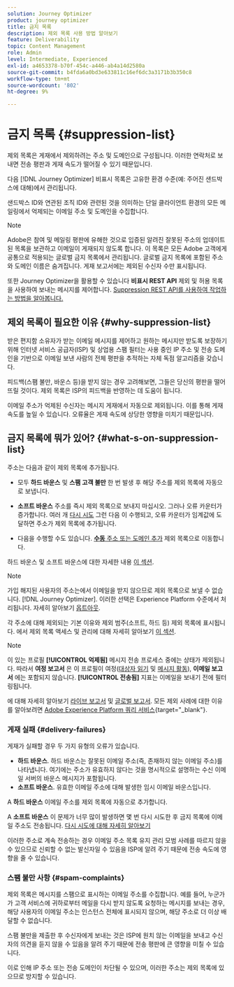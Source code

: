 ```yaml
---
solution: Journey Optimizer
product: journey optimizer
title: 금지 목록
description: 제외 목록 사용 방법 알아보기
feature: Deliverability
topic: Content Management
role: Admin
level: Intermediate, Experienced
exl-id: a4653378-b70f-454c-a446-ab4a14d2580a
source-git-commit: b4fda6a0bd3e633811c16ef6dc3a3171b3b350c8
workflow-type: tm+mt
source-wordcount: '802'
ht-degree: 9%

---
```


# 금지 목록 {#suppression-list}

제외 목록은 게재에서 제외하려는 주소 및 도메인으로 구성됩니다. 이러한 연락처로 보내면 전송 평판과 게재 속도가 떨어질 수 있기 때문입니다.

다음 [!DNL Journey Optimizer] 비표시 목록은 고유한 환경 수준(예: 주어진 샌드박스에 대해)에서 관리됩니다.

샌드박스 ID와 연관된 조직 ID와 관련된 것을 의미하는 단일 클라이언트 환경의 모든 메일링에서 억제되는 이메일 주소 및 도메인을 수집합니다.

>[!NOTE]
>
>Adobe은 참여 및 메일링 평판에 유해한 것으로 입증된 알려진 잘못된 주소의 업데이트된 목록을 보관하고 이메일이 게재되지 않도록 합니다. 이 목록은 모든 Adobe 고객에게 공통으로 적용되는 글로벌 금지 목록에서 관리됩니다. 글로벌 금지 목록에 포함된 주소와 도메인 이름은 숨겨집니다. 게재 보고서에는 제외된 수신자 수만 표시됩니다.

또한 Journey Optimizer을 활용할 수 있습니다 **비표시 REST API** 제외 및 허용 목록을 사용하여 보내는 메시지를 제어합니다. [Suppression REST API를 사용하여 작업하는 방법을 알아봅니다.](https://experienceleague.adobe.com/docs/journey-optimizer/using/configuration/monitor-reputation/manage-suppression-list.html)

## 제외 목록이 필요한 이유 {#why-suppression-list}

받은 편지함 소유자가 받는 이메일 메시지를 제어하고 원하는 메시지만 받도록 보장하기 위해 인터넷 서비스 공급자(ISP) 및 상업용 스팸 필터는 사용 중인 IP 주소 및 전송 도메인을 기반으로 이메일 보낸 사람의 전체 평판을 추적하는 자체 독점 알고리즘을 갖습니다.

피드백(스팸 불만, 바운스 등)을 받지 않는 경우 고려해보면, 그들은 당신의 평판을 떨어뜨릴 것이다. 제외 목록은 ISP의 피드백을 반영하는 데 도움이 됩니다.

이메일 주소가 억제된 수신자는 메시지 게재에서 자동으로 제외됩니다. 이를 통해 게재 속도를 높일 수 있습니다. 오류율은 게재 속도에 상당한 영향을 미치기 때문입니다.

## 금지 목록에 뭐가 있어? {#what-s-on-suppression-list}

주소는 다음과 같이 제외 목록에 추가됩니다.

* 모두 **하드 바운스** 및 **스팸 고객 불만** 한 번 발생 후 해당 주소를 제외 목록에 자동으로 보냅니다.

* **소프트 바운스** 주소를 즉시 제외 목록으로 보내지 마십시오. 그러나 오류 카운터가 증가합니다. 여러 개 [다시 시도](../configuration/retries.md) 그런 다음 이 수행되고, 오류 카운터가 임계값에 도달하면 주소가 제외 목록에 추가됩니다.

* 다음을 수행할 수도 있습니다. [**수동** 주소 또는 도메인 추가](../configuration/manage-suppression-list.md#add-addresses-and-domains) 제외 목록으로 이동합니다.

하드 바운스 및 소프트 바운스에 대한 자세한 내용 [이 섹션](#delivery-failures).

>[!NOTE]
>
>가입 해지된 사용자의 주소는에서 이메일을 받지 않으므로 제외 목록으로 보낼 수 없습니다. [!DNL Journey Optimizer]. 이러한 선택은 Experience Platform 수준에서 처리됩니다. 자세히 알아보기 [옵트아웃](../privacy/opt-out.md).

각 주소에 대해 제외되는 기본 이유와 제외 범주(소프트, 하드 등) 제외 목록에 표시됩니다. 에서 제외 목록 액세스 및 관리에 대해 자세히 알아보기 [이 섹션](../configuration/manage-suppression-list.md).

>[!NOTE]
>
>이 있는 프로필 **[!UICONTROL 억제됨]** 메시지 전송 프로세스 중에는 상태가 제외됩니다. 따라서 **여정 보고서** 은 이 프로필이 여정([대상자 읽기](../building-journeys/read-audience.md) 및 [메시지 활동](../building-journeys/journeys-message.md)), **이메일 보고서** 에는 포함되지 않습니다. **[!UICONTROL 전송됨]** 지표는 이메일을 보내기 전에 필터링됩니다.
>
>에 대해 자세히 알아보기 [라이브 보고서](../reports/live-report.md) 및 [글로벌 보고서](../reports/global-report.md). 모든 제외 사례에 대한 이유를 알아보려면 [Adobe Experience Platform 쿼리 서비스](https://experienceleague.adobe.com/docs/experience-platform/query/api/getting-started.html){target="_blank"}.

### 게재 실패 {#delivery-failures}

게재가 실패할 경우 두 가지 유형의 오류가 있습니다.

* **하드 바운스**. 하드 바운스는 잘못된 이메일 주소(즉, 존재하지 않는 이메일 주소)를 나타냅니다. 여기에는 주소가 유효하지 않다는 것을 명시적으로 설명하는 수신 이메일 서버의 바운스 메시지가 포함됩니다.
* **소프트 바운스**. 유효한 이메일 주소에 대해 발생한 임시 이메일 바운스입니다.

A **하드 바운스** 이메일 주소를 제외 목록에 자동으로 추가합니다.

A **소프트 바운스** <!--or an **ignored** error--> 이 문제가 너무 많이 발생하면 몇 번 다시 시도한 후 금지 목록에 이메일 주소도 전송됩니다. [다시 시도에 대해 자세히 알아보기](../configuration/retries.md)

이러한 주소로 계속 전송하는 경우 이메일 주소 목록 유지 관리 모범 사례를 따르지 않을 수 있으므로 신뢰할 수 없는 발신자일 수 있음을 ISP에 알려 주기 때문에 전송 속도에 영향을 줄 수 있습니다.

### 스팸 불만 사항 {#spam-complaints}

제외 목록은 메시지를 스팸으로 표시하는 이메일 주소를 수집합니다. 예를 들어, 누군가가 고객 서비스에 귀하로부터 메일을 다시 받지 않도록 요청하는 메시지를 보내는 경우, 해당 사용자의 이메일 주소는 인스턴스 전체에 표시되지 않으며, 해당 주소로 더 이상 배달할 수 없습니다.

스팸 불만을 제출한 후 수신자에게 보내는 것은 ISP에 원치 않는 이메일을 보내고 수신자의 의견을 듣지 않을 수 있음을 알려 주기 때문에 전송 평판에 큰 영향을 미칠 수 있습니다.

이로 인해 IP 주소 또는 전송 도메인이 차단될 수 있으며, 이러한 주소는 제외 목록에 있으므로 방지할 수 있습니다.
